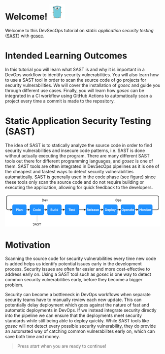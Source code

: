 # Welcome! <img src="../assets/figure.png" style="width: 50px">

Welcome to this DevSecOps tutorial on *static application security testing* ([SAST](https://en.wikipedia.org/wiki/Static_application_security_testing)) with [gosec](https://github.com/securego/gosec).

# Intended Learning Outcomes

In this tutorial you will learn what SAST is and why it is important in a DevOps workflow to identify security vulnerabilities. You will also learn how to use a SAST tool in order to scan the source code of go projects for security vulnerabilities. We will cover the installation of *gosec* and guide you through different use cases. Finally, you will learn how *gosec* can be integrated in a CI workflow using GitHub Actions to automatically scan a project every time a commit is made to the repository.

# Static Application Security Testing (SAST)

The idea of SAST is to statically analyze the source code in order to find security vulnerabilities and insecure code patterns, i.e. SAST is done without actually executing the program. There are many different SAST tools out there for different programming languages, and *gosec* is one of them. SAST tools are often integrated in DevSecOps pipelines as it is one of the cheapest and fastest ways to detect security vulnerabilities automatically. SAST is generally used in the code phase (see figure) since these tools only scan the source code and do not require building or executing the application, allowing for quick feedback to the developers.

<img src="../assets/flowchart.png">

# Motivation

Scanning the source code for security vulnerabilities every time new code is added helps us identify potential issues early in the development process. Security issues are often far easier and more cost-effective to address early on. Using a SAST tool such as *gosec* is one way to detect common security vulnerabilities early, before they become a bigger problem.

Security can become a bottleneck in DevOps workflows when separate security teams have to manually review each new update. This can potentially delay deployment which goes against the nature of fast and automatic deployments in DevOps. If we instead integrate security directly into the pipeline we can ensure that the deployments meet security standards while still being able to deploy quickly. While SAST tools like *gosec* will not detect every possible security vulnerability, they do provide an automated way of catching common vulnerabilites early on, which can save both time and money.

> Press *start* when you are ready to continue!
